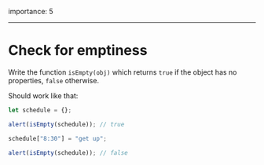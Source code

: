 importance: 5

---

# Check for emptiness

Write the function `isEmpty(obj)` which returns `true` if the object has no properties, `false` otherwise.

Should work like that:

```js
let schedule = {};

alert(isEmpty(schedule)); // true

schedule["8:30"] = "get up";

alert(isEmpty(schedule)); // false
```
